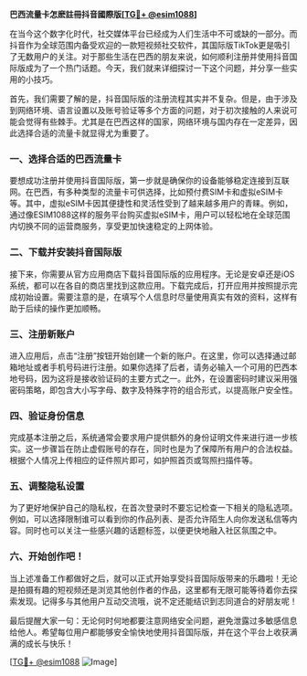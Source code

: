 **巴西流量卡怎麽註冊抖音國際版[[TG💪+ @esim1088](https://t.me/s/esim1088)]**

在当今这个数字化时代，社交媒体平台已经成为人们生活中不可或缺的一部分。而抖音作为全球范围内备受欢迎的一款短视频社交软件，其国际版TikTok更是吸引了无数用户的关注。对于那些生活在巴西的朋友来说，如何顺利注册并使用抖音国际版成为了一个热门话题。今天，我们就来详细探讨一下这个问题，并分享一些实用的小技巧。

首先，我们需要了解的是，抖音国际版的注册流程其实并不复杂。但是，由于涉及到网络环境、语言设置以及账号验证等多个方面的问题，对于初次接触的人来说可能会觉得有些棘手。尤其是在巴西这样的国家，网络环境与国内存在一定差异，因此选择合适的流量卡就显得尤为重要了。

### 一、选择合适的巴西流量卡

要想成功注册并使用抖音国际版，第一步就是确保你的设备能够稳定连接到互联网。在巴西，有多种类型的流量卡可供选择，比如预付费SIM卡和虚拟eSIM卡等。其中，虚拟eSIM卡因其便捷性和灵活性受到了越来越多用户的青睐。例如，通过像ESIM1088这样的服务平台购买虚拟eSIM卡，用户可以轻松地在全球范围内切换不同的运营商服务，享受更加快速稳定的上网体验。

### 二、下载并安装抖音国际版

接下来，你需要从官方应用商店下载抖音国际版的应用程序。无论是安卓还是iOS系统，都可以在各自的商店里找到这款应用。下载完成后，打开应用并按照提示完成初始设置。需要注意的是，在填写个人信息时尽量使用真实有效的资料，这样有助于后续的操作更加顺畅。

### 三、注册新账户

进入应用后，点击“注册”按钮开始创建一个新的账户。在这里，你可以选择通过邮箱地址或者手机号码进行注册。如果你选择了后者，请务必输入一个可用的巴西本地号码，因为这将是接收验证码的主要方式之一。此外，在设置密码时建议采用强密码策略，即包含大小写字母、数字及特殊字符的组合形式，以提高账户安全性。

### 四、验证身份信息

完成基本注册之后，系统通常会要求用户提供额外的身份证明文件来进行进一步核实。这一步骤旨在防止虚假账号的存在，同时也是为了保障所有用户的合法权益。根据个人情况上传相应的证件照片即可，如护照首页或驾照扫描件等。

### 五、调整隐私设置

为了更好地保护自己的隐私权，在首次登录时不要忘记检查一下相关的隐私选项。例如，可以选择限制谁可以看到你的作品列表、是否允许陌生人向你发送私信等内容。同时也可以关注一些感兴趣的话题标签，以便更快地融入社区氛围之中。

### 六、开始创作吧！

当上述准备工作都做好之后，就可以正式开始享受抖音国际版带来的乐趣啦！无论是拍摄有趣的短视频还是浏览其他创作者的作品，这里都有无限可能等待着你去探索发现。记得多与其他用户互动交流哦，说不定还能结识到志同道合的好朋友呢！

最后提醒大家一句：无论何时何地都要注意网络安全问题，避免泄露过多敏感信息给他人。希望每位用户都能够安全愉快地使用抖音国际版，并在这个平台上收获满满的成长与快乐！

[[TG💪+ @esim1088](https://t.me/s/esim1088) ![Image](https://i.postimg.cc/4NQfJmqS/Snipaste-2025-05-13-00-14-12.png)]